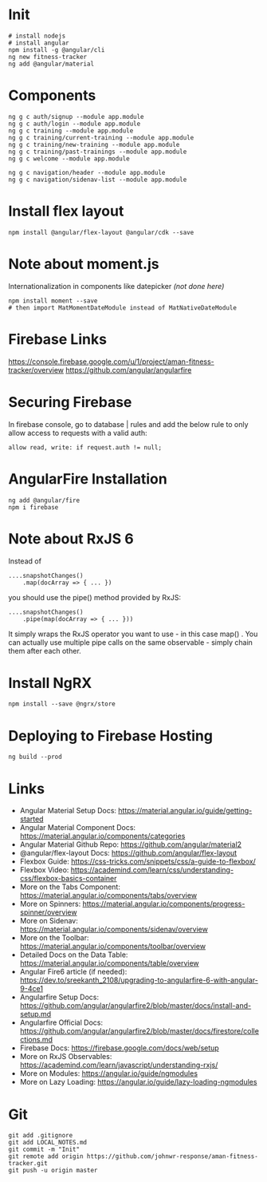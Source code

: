 # Init
```
# install nodejs
# install angular
npm install -g @angular/cli
ng new fitness-tracker
ng add @angular/material
```

# Components
```
ng g c auth/signup --module app.module
ng g c auth/login --module app.module
ng g c training --module app.module
ng g c training/current-training --module app.module
ng g c training/new-training --module app.module
ng g c training/past-trainings --module app.module
ng g c welcome --module app.module

ng g c navigation/header --module app.module
ng g c navigation/sidenav-list --module app.module
```

# Install flex layout
```
npm install @angular/flex-layout @angular/cdk --save
```

# Note about moment.js
Internationalization in components like datepicker _(not done here)_
```
npm install moment --save
# then import MatMomentDateModule instead of MatNativeDateModule
```

# Firebase Links
https://console.firebase.google.com/u/1/project/aman-fitness-tracker/overview
https://github.com/angular/angularfire

# Securing Firebase
In firebase console, go to database | rules and add the below rule to only allow access to requests with a valid auth:
```
allow read, write: if request.auth != null;
```


# AngularFire Installation
```
ng add @angular/fire
npm i firebase
```

# Note about RxJS 6
Instead of
```
....snapshotChanges()
    .map(docArray => { ... })
```
you should use the pipe()  method provided by RxJS:
```
....snapshotChanges()
    .pipe(map(docArray => { ... }))
```
It simply wraps the RxJS operator you want to use - in this case map() . You can actually use multiple pipe calls on the same observable - simply chain them after each other.

# Install NgRX
```
npm install --save @ngrx/store
```

# Deploying to Firebase Hosting
```
ng build --prod
```


# Links
- Angular Material Setup Docs: https://material.angular.io/guide/getting-started
- Angular Material Component Docs: https://material.angular.io/components/categories
- Angular Material Github Repo: https://github.com/angular/material2
- @angular/flex-layout Docs: https://github.com/angular/flex-layout
- Flexbox Guide: https://css-tricks.com/snippets/css/a-guide-to-flexbox/
- Flexbox Video: https://academind.com/learn/css/understanding-css/flexbox-basics-container
- More on the Tabs Component: https://material.angular.io/components/tabs/overview
- More on Spinners: https://material.angular.io/components/progress-spinner/overview
- More on Sidenav: https://material.angular.io/components/sidenav/overview
- More on the Toolbar: https://material.angular.io/components/toolbar/overview
- Detailed Docs on the Data Table: https://material.angular.io/components/table/overview
- Angular Fire6 article (if needed): https://dev.to/sreekanth_2108/upgrading-to-angularfire-6-with-angular-9-4ce1
- Angularfire Setup Docs: https://github.com/angular/angularfire2/blob/master/docs/install-and-setup.md
- Angularfire Official Docs: https://github.com/angular/angularfire2/blob/master/docs/firestore/collections.md
- Firebase Docs: https://firebase.google.com/docs/web/setup
- More on RxJS Observables: https://academind.com/learn/javascript/understanding-rxjs/
- More on Modules: https://angular.io/guide/ngmodules
- More on Lazy Loading: https://angular.io/guide/lazy-loading-ngmodules

# Git
```
git add .gitignore
git add LOCAL_NOTES.md
git commit -m "Init"
git remote add origin https://github.com/johnwr-response/aman-fitness-tracker.git
git push -u origin master
```
